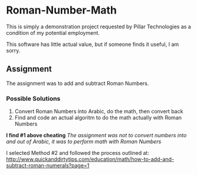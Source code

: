 # Roman-Number-Math

This is simply a demonstration project requested by Pillar Technologies as a condition of my potential employment.

This software has little actual value, but if someone finds it useful, I am sorry.

## Assignment
The assignment was to add and subtract Roman Numbers.

### Possible Solutions

  1. Convert Roman Numbers into Arabic, do the math, then convert back
  2. Find and code an actual algoritm to do the math actually with Roman Numbers
  
  **I find #1 above cheating** *The assignment was not to convert numbers into and out of Arabic, it was to perform math
  with Roman Numbers*

I selected Method #2 and followed the process outlined at: http://www.quickanddirtytips.com/education/math/how-to-add-and-subtract-roman-numerals?page=1
